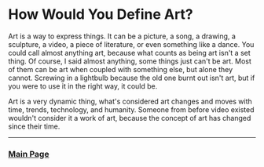 # How Would You Define Art?

Art is a way to express things. It can be a picture, a song, a drawing, a sculpture, a video, a piece of literature, or even something like a dance. You could call almost anything art, because what counts as being art isn't a set thing. Of course, I said almost anything, some things just can't be art. Most of them can be art when coupled with something else, but alone they cannot. Screwing in a lightbulb because the old one burnt out isn't art, but if you were to use it in the right way, it could be.

Art is a very dynamic thing, what's considered art changes and moves with time, trends, technology, and humanity. Someone from before video existed wouldn't consider it a work of art, because the concept of art has changed since their time.

___

### [Main Page](https://worreaud000.github.io/digitalart)
